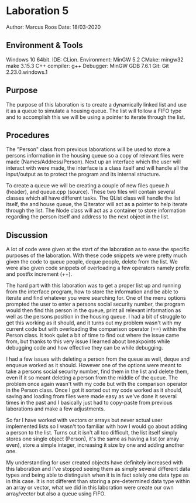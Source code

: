 # Laboration 5
Author: Marcus Roos
Date: 18/03-2020

## Environment & Tools
Windows 10 64bit. 
IDE: CLion. 
Environment: MinGW 5.2 
CMake: mingw32 make 3.15.3 
C++ compiler: g++ Debugger: 
MinGW GDB 7.6.1 
Git: Git 2.23.0.windows.1

## Purpose
The purpose of this laboration is to create a dynamically linked list and use it
as a queue to simulate a housing queue. The list will follow a FIFO type and
to accomplish this we will be using a pointer to iterate through the list.

## Procedures
The "Person" class from previous laborations will be used to store a persons
information in the housing queue so a copy of relevant files were made 
(Names/Address/Person). Next up an interface which the user will interact with
were made, the interface is a class itself and will handle all the input/output
as to protect the program and its internal structure. 

To create a queue we will be creating a couple of new files queue.h (header), and
queue.cpp (source). These two files will contain several classes which all have
different tasks. The QList class will handle the list itself, the and house queue, 
the QIterator will act as a pointer to help iterate through the list. 
The Node class will act as a container to store information regarding the person 
itself and address to the next object in the list.

## Discussion
A lot of code were given at the start of the laboration as to ease the specific 
purposes of the laboration. With these code snippets we were pretty much given
the code to queue people, deque people, delete from the list. We were also
given code snippets of overloading a few operators namely prefix and postfix
increment (++).

The hard part with this laboration was to get a proper list up and running from
the interface program, how to store the information and be able to iterate and
find whatever you were searching for. One of the menu options prompted the user
to enter a persons social security number, the program would then find this person
in the queue, print all relevant information as well as the persons position
in the housing queue. I had a bit of struggle to get this working as it should, 
and it turns out my problem wasn't with my current code but with overloading
the comparison operator (==) within the Person class. It took quiet a bit of time
to find out where the issue came from, but thanks to this very issue I learned
about breakpoints while debugging code and how effective they can be while debugging.

I had a few issues with deleting a person from the queue as well, deque and enqueue
worked as it should. However one of the options were meant to take a persons
social security number, find them in the list and delete them, even if it so
meant deleting a person from the middle of the queue. The problem once again
wasn't with my code but with the comparison operator in the Person class. 
Once I got it sorted out my code worked as it should, saving and loading from files
were made easy as we've done it several times in the past and I basically just had
to copy-paste from previous laborations and make a few adjustments.

So far I have worked with vectors or arrays but never actual user implemented
lists so I wasn't too familiar with how I would go about adding a person to
the list. Turns out it isn't all too difficult, the list itself simply stores one
single object (Person), it's the same as having a list (or array even), store a
simple integer, increasing it size by one and adding another one. 

My understanding for user created objects have definitely increased with
this laboration and I've stopped seeing them as simply several different data types
and being able to distinguish when it is in fact solely one data type as in this
case. It is not different than storing a pre-determined data type within an
array or vector, what we did in this laboration were create our own array/vector
but also a queue using FIFO.